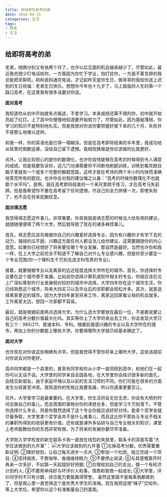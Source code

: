 ```yaml
---
title: 写给即将高考的弟
date: 2018-04-15
categories: 生活
tags: 
- 随笔
- 生活
---
```


## 给即将高考的弟

老弟，咱俩分别又有快两个月了，也许以后见面的机会越来越少了，尽管如此，最近我也很少打电话给你，一方面因为你忙于学业，怕打扰你，一方面不善言辞的我总能把天聊死。刚和爸妈通完电话，才记起昨天是你生日，做哥哥的我给你送上迟到的生日祝福：老弟生日快乐。想想你今年也十九岁了，马上面临你人生的第一个路口高考，在这里我有很多话要对你说。

**面对高考**

我知道你从初中开始就有点叛逆，不爱学习。本来成绩还算不错的你，初中就开始亮起了红灯。上了高中你慢慢地知道要开始努力了。尽管如此，因为基础薄弱，你学习的知识不是特别地扎实。但是我想对你说你要把握好接下来的几个月，失败并不是那么地难以逆转。

和我一样，你的英语也是烂得一塌糊涂。但是在高考即将结束的半年里，我成功地从班里的倒数逆袭，没给自己留下遗憾。我相信换做是你应该做的比我更好。

另外，让我比较担心的是你的数理化，也许你自恃能够在高考的时候得到令人满意的成绩。但是我要告诉你，这几门功课需要你不间断地刷题训练，训练到看完题目脑子里就有一个或多个完整的解题思路，这样才能在考场的两个半小时内快而准确地答完所有的题目。也许你会对我的建议嗤之以鼻：“高考的时候你数理化不也就那个水平吗”。是啊，我在高考即将结束的一个来月里疏于练习，才在高考马失前蹄。但是我希望你不要在高考留下任何遗憾，尽自己的全力拼搏一次，即使失败了，也不会在将来扼腕叹息。

**面对填志愿**

我觉得填志愿这件事儿，非常重要。你哥我就是填志愿的时候没人给有用的建议，就随随便便填了两个大学。然后就导致了现在的诸多麻烦事儿。

首先，填志愿应该先根据你自己的兴趣爱好选择专业，因为有兴趣你才有学下去的动力，强扭的瓜不甜。兴趣这方面任何人都没法儿给你建议，这需要跟随你的内心意愿。如果你已经想好了将来要往哪个专业发展，那自然是最好。当然也许你和我一样，在上大学之前完全不知道不了解自己对什么专业感兴趣，但是你至少要定一个专业范围(你一个理科生千万别去选文科性质的专业)。

接着，就要根据专业以及离家的远近程度选择大学所在的城市。首先，你选择的专业要在这个城市便于发展。比如说你选择计算机或软件相关的专业，你就应该在北上广深杭等软件行业发展相对较好的城市中选择。大学四年你在这个城市生活，你已经熟悉这个城市，将来大四实习以及毕业后的求职都会轻松许多。其次，就是选择离家更近的城市。因为大学四年甚至将来工作，离家近回家看父母的机会就多。工作离家太远，想回一次家都不容易。

最后，就是根据前面两点选择大学。为什么选大学要放在最后一位，不是都说要让自己的高考分数价值最大化吗。其实等你上了大学将来出去工作，你会发现大学只有三个：985/211、普通本科、专科。根据前面感兴趣的专业以及大学所在的城市，再加上你的分数能上哪些大学。你要填哪所大学就已经基本确定了。

**面对大学**

也许现在对你说这些稍微有点早。但是我觉得不管你将来上哪所大学，这些话提前对你说会对你更好。

高中同学都是一个县里的，甚至有同学和你从小学一直同班到高中，和他们在一起你可以无话不说。大学里的同学来自全国各地，在大学里你会结识很多新的面孔，会结交新朋友。由于家庭环境以及以前的生活习惯的不同，你们可能在很多的方面发生分歧甚至冲突。我知道你的性格比我要急躁，所以你遇事更要忍让。

另外，大学里学习是最重要的。在大学里，你生活将会无忧无虑，你会有大把的时间去做自己的事儿，而且周围的事物对你的诱惑也多，但是学习千万别落下。不管你选择什么专业，但是你既然选择了这个专业你就应该好好对待。能拿个奖学金就尽量争取，大学里拿个奖学金并不是什么难事儿，而且这比你干那些与专业不相关的兼职所得到的收获更有价值。还有就是课外多钻研与自己专业相关的知识，课堂上老师能教给你的东西非常有限，为了将来的发展你要尽早准备。

大学刚入学学校发的新生联系卡我一直放在钱包的夹层里，联系卡的背面写着“大学应该做到的九件事”：
![大学应该做到的九件事](http://tva1.sinaimg.cn/large/bda5cd74gy1fqdohg1u64j237k26ghdu.jpg)
①忘掉高考分数，优秀需要重新证明;
②做好规划，让自己每天进步一点点;
③参加一个社团，独立完成一个项目;
④坚持锻炼，不靠咖啡、香烟维持精力;
⑤不要停止阅读;
⑥与其感慨离开时再来一次多好，不如第一天起就好好把握;
⑦合理规划自己的支出，做一个有经济计划的人;
⑧不要用单纯好与坏评价人和事，情商和智商一起成长;
⑨大学里，评价同学的不只有分数，综合能力更能赢得赞誉。
虽然这里面不是每条我都做到了，但是我心里一直觉得这个是优秀大学生的准绳。现在我把这根“绳子”交给你，等上大学后，希望你以这个标准衡量自己的差距。

